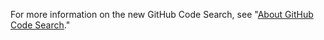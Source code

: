For more information on the new GitHub Code Search, see "[About GitHub Code Search](content/search-github/github-code-search/about-github-code-search.md)." 